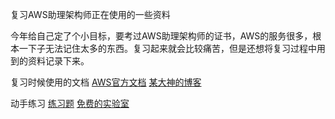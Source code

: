 复习AWS助理架构师正在使用的一些资料

今年给自己定了个小目标，要考过AWS助理架构师的证书，AWS的服务很多，根本一下子无法记住太多的东西。复习起来就会比较痛苦，但是还想将复习过程中用到的资料记录下来。

复习时候使用的文档
[AWS官方文档](https://docs.aws.amazon.com/#lang/en_us)
[某大神的博客](http://jayendrapatil.com)

动手练习
[练习题](https://www.briefmenow.org/amazon/)
[免费的实验室](https://run.qwiklabs.com/home?locale=en)
